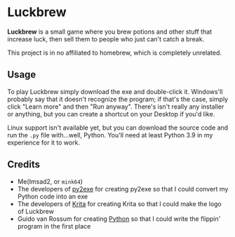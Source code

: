 # Luckbrew <!-- Metadata: type: Outline; tags: games,coding,python; created: 2021-12-05 12:24:14; reads: 15; read: 2021-12-05 12:40:23; revision: 15; modified: 2021-12-05 12:40:23; importance: 0/5; urgency: 0/5; -->
**Luckbrew** is a small game where you brew potions and other stuff that increase luck, then sell them to people who just can't catch a break.

This project is in no affiliated to homebrew, which is completely unrelated.

 ## Usage
To play Luckbrew simply download the exe and double-click it. Windows'll probably say that it doesn't recognize the program; if that's the case, simply click "Learn more" and then "Run anyway". There's isn't really any installer or anything, but you can create a shortcut on your Desktop if you'd like.

Linux support isn't available yet, but you can download the source code and run the `.py` file with...well, Python. You'll need at least Python 3.9 in my experience for it to work.

 ## Credits
- Me(Imsad2, or `mink64`)
- The developers of [py2exe](https://github.com/py2exe/py2exe) for creating py2exe so that I could convert my Python code into an exe
- The developers of [Krita](https://github.com/KDE/krita) for creating Krita so that I could make the logo of Luckbrew
- Guido van Rossum for creating [Python](https://github.com/topics/python) so that I could write the flippin' program in the first place
